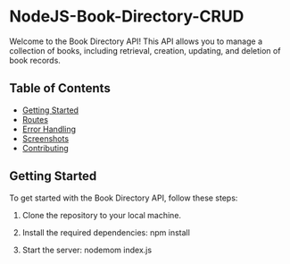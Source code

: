 # NodeJS-Book-Directory-CRUD

Welcome to the Book Directory API! This API allows you to manage a collection of books, including retrieval, creation, updating, and deletion of book records.

## Table of Contents

- [Getting Started](#getting-started)
- [Routes](#routes)
- [Error Handling](#error-handling)
- [Screenshots](#screenshots)
- [Contributing](#contributing)

## Getting Started

To get started with the Book Directory API, follow these steps:

1. Clone the repository to your local machine.

2. Install the required dependencies: npm install

3. Start the server: nodemom index.js
